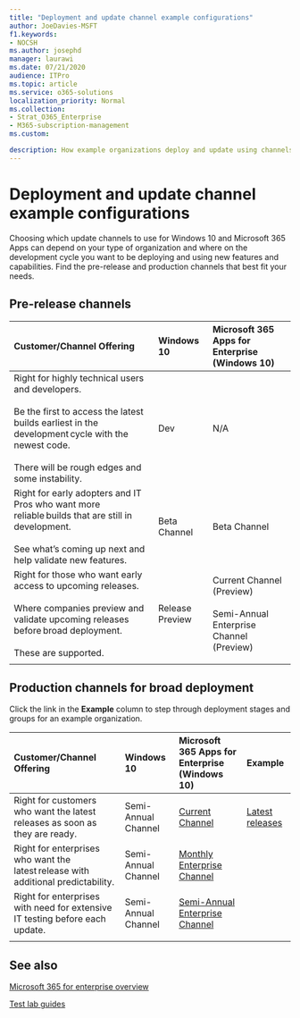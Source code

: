 ```yaml
---
title: "Deployment and update channel example configurations"
author: JoeDavies-MSFT
f1.keywords:
- NOCSH
ms.author: josephd
manager: laurawi
ms.date: 07/21/2020
audience: ITPro
ms.topic: article
ms.service: o365-solutions
localization_priority: Normal
ms.collection: 
- Strat_O365_Enterprise
- M365-subscription-management
ms.custom:

description: How example organizations deploy and update using channels.
---
```


# Deployment and update channel example configurations

Choosing which update channels to use for Windows 10 and Microsoft 365 Apps can depend on your type of organization and where on the development cycle you want to be deploying and using new features and capabilities. Find the pre-release and production channels that best fit your needs.

## Pre-release channels

| Customer/Channel Offering | Windows 10 | Microsoft 365 Apps for Enterprise (Windows 10) |
|:-------|:-------|:-----|
| Right for highly technical users and developers. ​<br><br> Be the first to access the latest builds earliest in the development cycle with the newest code. ​<br><br> There will be rough edges and some instability. | Dev | N/A |
| Right for early adopters and IT Pros who want more reliable builds that are still in development. ​<br><br> See what’s coming up next and help validate new features. | Beta Channel | Beta Channel |
| Right for those who want early access to upcoming releases. ​<br><br> Where companies preview and validate upcoming releases before broad deployment. ​<br><br> These are supported. <br>  | Release Preview | Current Channel (Preview) <br><br> Semi-Annual Enterprise Channel (Preview)|
||||

## Production channels for broad deployment

Click the link in the **Example** column to step through deployment stages and groups for an example organization.

| Customer/Channel Offering | Windows 10 | Microsoft 365 Apps for Enterprise (Windows 10) | Example |
|:-------|:-------|:-----|:-------|
| Right for customers who want the latest releases as soon as they are ready. | Semi-Annual Channel | [Current Channel](https://docs.microsoft.com/deployoffice/overview-update-channels#current-channel-overview) | [Latest releases](deploy-update-channels-examples-rapid-deploy.md) |
| Right for enterprises who want the latest release with additional predictability. | Semi-Annual Channel | [Monthly Enterprise Channel](https://docs.microsoft.com/deployoffice/overview-update-channels#monthly-enterprise-channel-overview) |  |
| Right for enterprises with need for extensive IT testing before each update. | Semi-Annual Channel | [Semi-Annual Enterprise Channel](https://docs.microsoft.com/deployoffice/overview-update-channels#semi-annual-enterprise-channel-overview) |  |
|||||


## See also

[Microsoft 365 for enterprise overview](microsoft-365-overview.md)

[Test lab guides](m365-enterprise-test-lab-guides.md)
